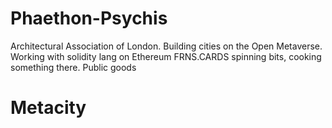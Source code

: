 # Phaethon-Psychis
Architectural Association of London. Building cities on the Open Metaverse. Working with solidity lang on Ethereum
FRNS.CARDS spinning bits, cooking something there. Public goods
# Metacity
